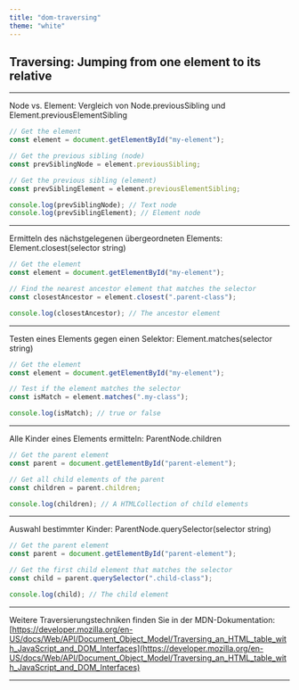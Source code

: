 ```yaml
---
title: "dom-traversing"
theme: "white"
---
```



## Traversing: Jumping from one element to its relative

---

Node vs. Element: Vergleich von Node.previousSibling und Element.previousElementSibling

```js
// Get the element
const element = document.getElementById("my-element");

// Get the previous sibling (node)
const prevSiblingNode = element.previousSibling;

// Get the previous sibling (element)
const prevSiblingElement = element.previousElementSibling;

console.log(prevSiblingNode); // Text node
console.log(prevSiblingElement); // Element node
```

---

Ermitteln des nächstgelegenen übergeordneten Elements: Element.closest(selector string)

```js
// Get the element
const element = document.getElementById("my-element");

// Find the nearest ancestor element that matches the selector
const closestAncestor = element.closest(".parent-class");

console.log(closestAncestor); // The ancestor element
```

---

Testen eines Elements gegen einen Selektor: Element.matches(selector string)
```js
// Get the element
const element = document.getElementById("my-element");

// Test if the element matches the selector
const isMatch = element.matches(".my-class");

console.log(isMatch); // true or false
```

---

Alle Kinder eines Elements ermitteln: ParentNode.children

```js
// Get the parent element
const parent = document.getElementById("parent-element");

// Get all child elements of the parent
const children = parent.children;

console.log(children); // A HTMLCollection of child elements
```

---

Auswahl bestimmter Kinder: ParentNode.querySelector(selector string)

```js
// Get the parent element
const parent = document.getElementById("parent-element");

// Get the first child element that matches the selector
const child = parent.querySelector(".child-class");

console.log(child); // The child element
```

---

Weitere Traversierungstechniken finden Sie in der MDN-Dokumentation: [https://developer.mozilla.org/en-US/docs/Web/API/Document_Object_Model/Traversing_an_HTML_table_with_JavaScript_and_DOM_Interfaces](https://developer.mozilla.org/en-US/docs/Web/API/Document_Object_Model/Traversing_an_HTML_table_with_JavaScript_and_DOM_Interfaces)

---